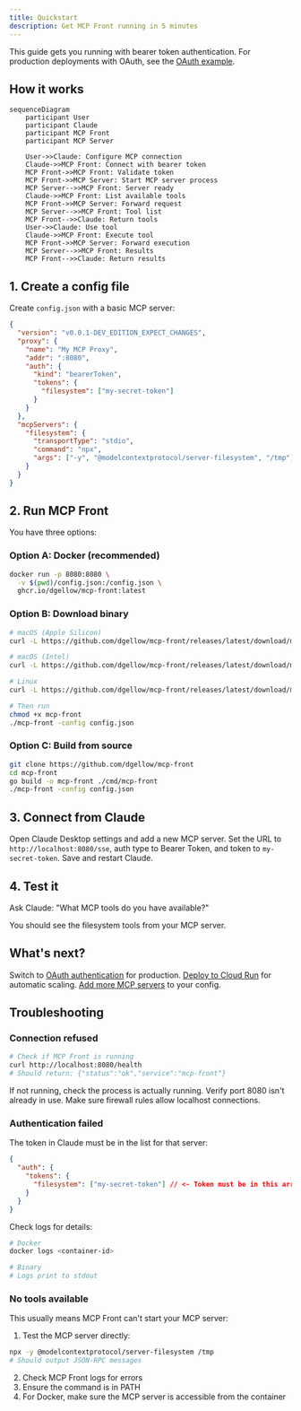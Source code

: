 ```yaml
---
title: Quickstart
description: Get MCP Front running in 5 minutes
---
```


This guide gets you running with bearer token authentication. For production deployments with OAuth, see the [OAuth example](/examples/oauth-google/).

## How it works

```mermaid
sequenceDiagram
    participant User
    participant Claude
    participant MCP Front
    participant MCP Server

    User->>Claude: Configure MCP connection
    Claude->>MCP Front: Connect with bearer token
    MCP Front->>MCP Front: Validate token
    MCP Front->>MCP Server: Start MCP server process
    MCP Server-->>MCP Front: Server ready
    Claude->>MCP Front: List available tools
    MCP Front->>MCP Server: Forward request
    MCP Server-->>MCP Front: Tool list
    MCP Front-->>Claude: Return tools
    User->>Claude: Use tool
    Claude->>MCP Front: Execute tool
    MCP Front->>MCP Server: Forward execution
    MCP Server-->>MCP Front: Results
    MCP Front-->>Claude: Return results
```

## 1. Create a config file

Create `config.json` with a basic MCP server:

```json
{
  "version": "v0.0.1-DEV_EDITION_EXPECT_CHANGES",
  "proxy": {
    "name": "My MCP Proxy",
    "addr": ":8080",
    "auth": {
      "kind": "bearerToken",
      "tokens": {
        "filesystem": ["my-secret-token"]
      }
    }
  },
  "mcpServers": {
    "filesystem": {
      "transportType": "stdio",
      "command": "npx",
      "args": ["-y", "@modelcontextprotocol/server-filesystem", "/tmp"]
    }
  }
}
```

## 2. Run MCP Front

You have three options:

### Option A: Docker (recommended)

```bash
docker run -p 8080:8080 \
  -v $(pwd)/config.json:/config.json \
  ghcr.io/dgellow/mcp-front:latest
```

### Option B: Download binary

```bash
# macOS (Apple Silicon)
curl -L https://github.com/dgellow/mcp-front/releases/latest/download/mcp-front-darwin-arm64 -o mcp-front

# macOS (Intel)
curl -L https://github.com/dgellow/mcp-front/releases/latest/download/mcp-front-darwin-amd64 -o mcp-front

# Linux
curl -L https://github.com/dgellow/mcp-front/releases/latest/download/mcp-front-linux-amd64 -o mcp-front

# Then run
chmod +x mcp-front
./mcp-front -config config.json
```

### Option C: Build from source

```bash
git clone https://github.com/dgellow/mcp-front
cd mcp-front
go build -o mcp-front ./cmd/mcp-front
./mcp-front -config config.json
```

## 3. Connect from Claude

Open Claude Desktop settings and add a new MCP server. Set the URL to `http://localhost:8080/sse`, auth type to Bearer Token, and token to `my-secret-token`. Save and restart Claude.

## 4. Test it

Ask Claude: "What MCP tools do you have available?"

You should see the filesystem tools from your MCP server.

## What's next?

Switch to [OAuth authentication](/examples/oauth-google/) for production. [Deploy to Cloud Run](/examples/cloud-run/) for automatic scaling. [Add more MCP servers](/configuration#mcp-servers) to your config.

## Troubleshooting

### Connection refused

```bash
# Check if MCP Front is running
curl http://localhost:8080/health
# Should return: {"status":"ok","service":"mcp-front"}
```

If not running, check the process is actually running. Verify port 8080 isn't already in use. Make sure firewall rules allow localhost connections.

### Authentication failed

The token in Claude must be in the list for that server:

```json
{
  "auth": {
    "tokens": {
      "filesystem": ["my-secret-token"] // <- Token must be in this array
    }
  }
}
```

Check logs for details:

```bash
# Docker
docker logs <container-id>

# Binary
# Logs print to stdout
```

### No tools available

This usually means MCP Front can't start your MCP server:

1. Test the MCP server directly:

```bash
npx -y @modelcontextprotocol/server-filesystem /tmp
# Should output JSON-RPC messages
```

2. Check MCP Front logs for errors
3. Ensure the command is in PATH
4. For Docker, make sure the MCP server is accessible from the container
